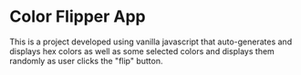 # Color Flipper App
This is a project developed using vanilla javascript that auto-generates and displays hex colors as well as some selected colors and displays them randomly as user clicks the "flip" button.
